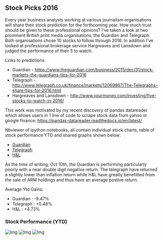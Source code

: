 ## Stock Picks 2016

Every year business analysts working at various journalism organisations will share their stock prediction for the forthcoming year. How much trust should be given to these professional opinions? I've taken a look at two prominent British print media organisations, the Guardian and Telegraph. Both organisations chose 10 stocks to follow through 2016. In addition I've looked at professional brokerage service Hargreaves and Lansdown and judged the performance of their 5 to watch.

Links to predictions:
- Guardian - https://www.theguardian.com/business/2015/dec/31/stock-markets-the-guardians-tips-for-2016
- Telegraph - http://www.telegraph.co.uk/finance/markets/12069867/The-Telegraphs-share-tips-for-2016.html
- Hargreaves and Lansdown - http://www.yourmoney.com/investing/five-stocks-to-watch-in-2016/

This work was motivated by my recent discovery of pandas datareader which allows users in 1 line of code to scrape stock data from yahoo or google finance: https://pandas-datareader.readthedocs.io/en/latest/

Nbviewer of ipython notebooks, all contain individual stock charts, table of stock performance YTD and shared graphs shown below:
- [Guardian](https://nbviewer.jupyter.org/github/N-Johnston/Visualisations/blob/master/Stock%20Performance/Notebooks/Guardian%20Stock%20Picks%202016.ipynb)
- [Telegraph](https://nbviewer.jupyter.org/github/N-Johnston/Visualisations/blob/master/Stock%20Performance/Notebooks/Telegraph%20Stock%20Picks%202016.ipynb)
- [H&L](https://nbviewer.jupyter.org/github/N-Johnston/Visualisations/blob/master/Stock%20Performance/Notebooks/Hargeaves%20Stock%20Picks%202016.ipynb)

As the time of writing, Oct 10th, the Guardian is performing particularly poorly with a near double digit negative return. The telegraph have returned a slightly lower than inflation return while H&L have greatly benefitted from the sale of ARM holdings and thus have an average postive return.

Average Ytd Gains:
- Guardian : -9.47%
- Telegraph : +0.48%
- H&L : +4.73%

### Stock Performance (YTD)
![Img](https://github.com/N-Johnston/Visualisations/blob/master/Stock%20Performance/Images/guardian.png)
![Img](https://github.com/N-Johnston/Visualisations/blob/master/Stock%20Performance/Images/telegraph.png)
![Img](https://github.com/N-Johnston/Visualisations/blob/master/Stock%20Performance/Images/hl.png)


